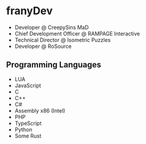 # franyDev

- Developer @ CreepySins MaD
- Chief Development Officer @ RAMPAGE Interactive
- Technical Director @ Isometric Puzzles
- Developer @ RoSource

## Programming Languages
- LUA
- JavaScript
- C
- C++
- C#
- Assembly x86 (Intel)
- PHP
- TypeScript
- Python
- Some Rust
